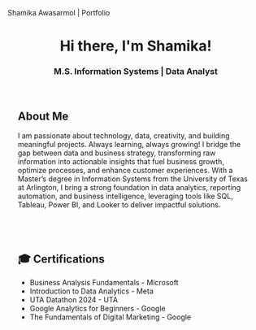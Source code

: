 <!DOCTYPE html>
<html lang="en">
<head>
  <meta charset="UTF-8">
  <meta name="viewport" content="width=device-width, initial-scale=1">
  Shamika Awasarmol | Portfolio
  <link rel="stylesheet" href="style.css">
</head>

<body>

  <div class="main-section" style="text-align: center; margin-top: 40px;">
    <h1>Hi there, I'm Shamika!</h1>
    <h3>M.S. Information Systems | Data Analyst</h3>
  </div>

  <section class="about-me" style="padding: 20px;">
    <h2>About Me</h2>
    <p>I am passionate about technology, data, creativity, and building meaningful projects. Always learning, always growing!   
    I bridge the gap between data and business strategy, transforming raw information into actionable insights that fuel business growth, optimize processes, and enhance customer experiences. With a Master’s degree in Information Systems from the University of Texas at Arlington, I bring a strong foundation in data analytics, reporting automation, and business intelligence, leveraging tools like SQL, Tableau, Power BI, and Looker to deliver impactful solutions.</p>
  </section>

  <section class="certifications" style="padding: 20px;">
    <h2>🎓 Certifications</h2>
    <ul>
      <li>Business Analysis Fundamentals - Microsoft</li>
      <li>Introduction to Data Analytics - Meta</li>
      <li>UTA Datathon 2024 - UTA</li>
      <li>Google Analytics for Beginners - Google</li>
      <li>The Fundamentals of Digital Marketing - Google</li>
    </ul>
  </section>


</body>
</html>

